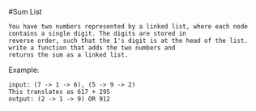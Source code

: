 #Sum List

	You have two numbers represented by a linked list, where each node contains a single digit. The digits are stored in 
	reverse order, such that the 1's digit is at the head of the list. write a function that adds the two numbers and 
	returns the sum as a linked list.

Example:
	
	input: (7 -> 1 -> 6), (5 -> 9 -> 2)
	This translates as 617 + 295
	output: (2 -> 1 -> 9) OR 912